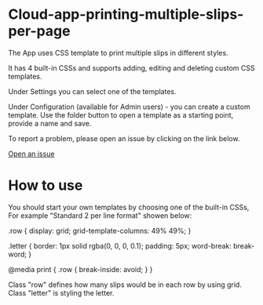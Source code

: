 # Cloud-app-printing-multiple-slips-per-page

<p>The App uses CSS template to print multiple slips in different styles.</p>
<p>It has 4 built-in CSSs and supports adding, editing and deleting custom CSS templates.</p>
<p>Under Settings you can select one of the templates.</p>
<p>Under Configuration (available for Admin users) - you can create a custom template. Use the folder button to open a template as a starting point, provide a name and save.</p>
<p>To report a problem, please open an issue by clicking on the link below.</p>
<p><a translate href="https://github.com/ExLibrisGroup/Cloud-app-printing-multiple-slips-per-page/issues" target="_blank">Open an issue</a></p>

# How to use

You should start your own templates by choosing one of the built-in CSSs, For example "Standard 2 per line format" showen below:

.row {
	display: grid;
	grid-template-columns: 49% 49%;
}

.letter {
	border: 1px solid rgba(0, 0, 0, 0.1);
	padding: 5px;
	word-break: break-word;
}

@media print {
	.row {
		break-inside: avoid;
	}
}

Class "row" defines how many slips would be in each row by using grid.
Class "letter" is styling the letter.



 
